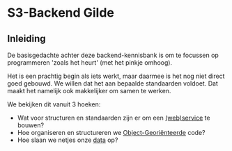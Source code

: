# S3-Backend Gilde

## Inleiding

De basisgedachte achter deze backend-kennisbank is om te focussen op programmeren 'zoals het heurt' (met het pinkje omhoog).

Het is een prachtig begin als iets werkt, maar daarmee is het nog niet direct goed gebouwd. We willen dat het aan bepaalde standaarden voldoet. Dat maakt het namelijk ook makkelijker om samen te werken.

We bekijken dit vanuit 3 hoeken:

* Wat voor structuren en standaarden zijn er om een [(web)service](./web-frameworks) te bouwen?
* Hoe organiseren en structureren we [Object-Georiënteerde](./algemeen) code? 
* Hoe slaan we netjes onze [data](./persistentie) op?

